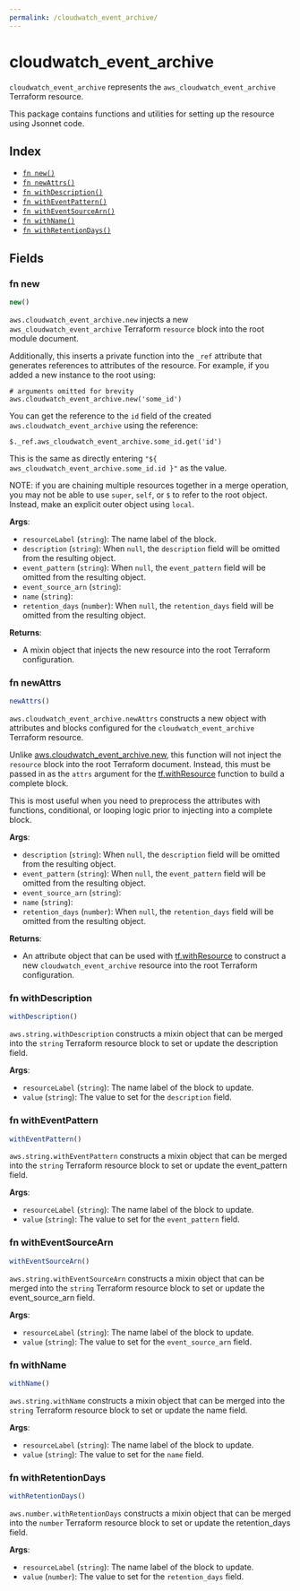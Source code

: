 ```yaml
---
permalink: /cloudwatch_event_archive/
---
```


# cloudwatch_event_archive

`cloudwatch_event_archive` represents the `aws_cloudwatch_event_archive` Terraform resource.



This package contains functions and utilities for setting up the resource using Jsonnet code.


## Index

* [`fn new()`](#fn-new)
* [`fn newAttrs()`](#fn-newattrs)
* [`fn withDescription()`](#fn-withdescription)
* [`fn withEventPattern()`](#fn-witheventpattern)
* [`fn withEventSourceArn()`](#fn-witheventsourcearn)
* [`fn withName()`](#fn-withname)
* [`fn withRetentionDays()`](#fn-withretentiondays)

## Fields

### fn new

```ts
new()
```


`aws.cloudwatch_event_archive.new` injects a new `aws_cloudwatch_event_archive` Terraform `resource`
block into the root module document.

Additionally, this inserts a private function into the `_ref` attribute that generates references to attributes of the
resource. For example, if you added a new instance to the root using:

    # arguments omitted for brevity
    aws.cloudwatch_event_archive.new('some_id')

You can get the reference to the `id` field of the created `aws.cloudwatch_event_archive` using the reference:

    $._ref.aws_cloudwatch_event_archive.some_id.get('id')

This is the same as directly entering `"${ aws_cloudwatch_event_archive.some_id.id }"` as the value.

NOTE: if you are chaining multiple resources together in a merge operation, you may not be able to use `super`, `self`,
or `$` to refer to the root object. Instead, make an explicit outer object using `local`.

**Args**:
  - `resourceLabel` (`string`): The name label of the block.
  - `description` (`string`):  When `null`, the `description` field will be omitted from the resulting object.
  - `event_pattern` (`string`):  When `null`, the `event_pattern` field will be omitted from the resulting object.
  - `event_source_arn` (`string`): 
  - `name` (`string`): 
  - `retention_days` (`number`):  When `null`, the `retention_days` field will be omitted from the resulting object.

**Returns**:
- A mixin object that injects the new resource into the root Terraform configuration.


### fn newAttrs

```ts
newAttrs()
```


`aws.cloudwatch_event_archive.newAttrs` constructs a new object with attributes and blocks configured for the `cloudwatch_event_archive`
Terraform resource.

Unlike [aws.cloudwatch_event_archive.new](#fn-cloudwatch_event_archivenew), this function will not inject the `resource`
block into the root Terraform document. Instead, this must be passed in as the `attrs` argument for the
[tf.withResource](https://github.com/tf-libsonnet/core/tree/main/docs#fn-withresource) function to build a complete block.

This is most useful when you need to preprocess the attributes with functions, conditional, or looping logic prior to
injecting into a complete block.

**Args**:
  - `description` (`string`):  When `null`, the `description` field will be omitted from the resulting object.
  - `event_pattern` (`string`):  When `null`, the `event_pattern` field will be omitted from the resulting object.
  - `event_source_arn` (`string`): 
  - `name` (`string`): 
  - `retention_days` (`number`):  When `null`, the `retention_days` field will be omitted from the resulting object.

**Returns**:
  - An attribute object that can be used with [tf.withResource](https://github.com/tf-libsonnet/core/tree/main/docs#fn-withresource) to construct a new `cloudwatch_event_archive` resource into the root Terraform configuration.


### fn withDescription

```ts
withDescription()
```

`aws.string.withDescription` constructs a mixin object that can be merged into the `string`
Terraform resource block to set or update the description field.



**Args**:
  - `resourceLabel` (`string`): The name label of the block to update.
  - `value` (`string`): The value to set for the `description` field.


### fn withEventPattern

```ts
withEventPattern()
```

`aws.string.withEventPattern` constructs a mixin object that can be merged into the `string`
Terraform resource block to set or update the event_pattern field.



**Args**:
  - `resourceLabel` (`string`): The name label of the block to update.
  - `value` (`string`): The value to set for the `event_pattern` field.


### fn withEventSourceArn

```ts
withEventSourceArn()
```

`aws.string.withEventSourceArn` constructs a mixin object that can be merged into the `string`
Terraform resource block to set or update the event_source_arn field.



**Args**:
  - `resourceLabel` (`string`): The name label of the block to update.
  - `value` (`string`): The value to set for the `event_source_arn` field.


### fn withName

```ts
withName()
```

`aws.string.withName` constructs a mixin object that can be merged into the `string`
Terraform resource block to set or update the name field.



**Args**:
  - `resourceLabel` (`string`): The name label of the block to update.
  - `value` (`string`): The value to set for the `name` field.


### fn withRetentionDays

```ts
withRetentionDays()
```

`aws.number.withRetentionDays` constructs a mixin object that can be merged into the `number`
Terraform resource block to set or update the retention_days field.



**Args**:
  - `resourceLabel` (`string`): The name label of the block to update.
  - `value` (`number`): The value to set for the `retention_days` field.
